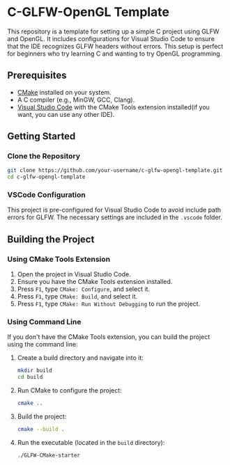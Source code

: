 # C-GLFW-OpenGL Template

This repository is a template for setting up a simple C project using GLFW and OpenGL. It includes configurations for Visual Studio Code to ensure that the IDE recognizes GLFW headers without errors. This setup is perfect for beginners who try learning C and wanting to try OpenGL programming.

## Prerequisites

- [CMake](https://cmake.org/download/) installed on your system.
- A C compiler (e.g., MinGW, GCC, Clang).
- [Visual Studio Code](https://code.visualstudio.com/) with the CMake Tools extension installed(if you want, you can use any other IDE).

## Getting Started

### Clone the Repository

```sh
git clone https://github.com/your-username/c-glfw-opengl-template.git
cd c-glfw-opengl-template
```

### VSCode Configuration

This project is pre-configured for Visual Studio Code to avoid include path errors for GLFW. The necessary settings are included in the `.vscode` folder.

## Building the Project

### Using CMake Tools Extension

1. Open the project in Visual Studio Code.
2. Ensure you have the CMake Tools extension installed.
3. Press `F1`, type `CMake: Configure`, and select it.
4. Press `F1`, type `CMake: Build`, and select it.
5. Press `F1`, type `CMake: Run Without Debugging` to run the project.

### Using Command Line

If you don't have the CMake Tools extension, you can build the project using the command line:

1. Create a build directory and navigate into it:

    ```sh
    mkdir build
    cd build
    ```

2. Run CMake to configure the project:

    ```sh
    cmake ..
    ```

3. Build the project:

    ```sh
    cmake --build .
    ```

4. Run the executable (located in the `build` directory):

    ```sh
    ./GLFW-CMake-starter
    ```
